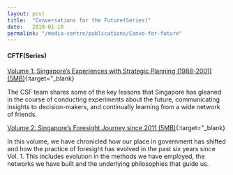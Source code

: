 ```yaml
---
layout: post
title:  "Conversations for the Future(Series)"
date:   2018-01-10
permalink: "/media-centre/publications/Convo-for-future"
---
```


#### CFTF(Series)

[Volume 1: Singapore’s Experiences with Strategic Planning (1988-2001) (5MB)](files/media-centre/publications/conversations-for-the-future.pdf){:target="_blank}

The CSF team shares some of the key lessons that Singapore has gleaned in the course of conducting experiments about the future, communicating insights to decision-makers, and continually learning from a wide network of friends.

[Volume 2: Singapore’s Foresight Journey since 2011 (5MB)](/files/media-centre/publications/conversations_vol2-publication-web.pdf){:target="_blank}

In this volume, we have chronicled how our place in government has shifted and how the practice of foresight has evolved in the past six years since Vol. 1. This includes evolution in the methods we have employed, the networks we have built and the underlying philosophies that guide us.

